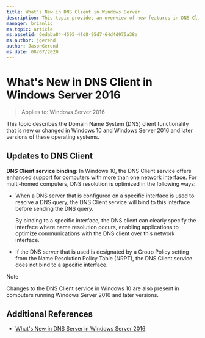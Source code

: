 ```yaml
---
title: What's New in DNS Client in Windows Server
description: This topic provides an overview of new features in DNS Client in Windows Server and Windows 10
manager: brianlic
ms.topic: article
ms.assetid: 6edaba84-4595-4fd8-95d7-64d4d975a38a
ms.author: jgerend
author: JasonGerend
ms.date: 08/07/2020
---
```

# What's New in DNS Client in Windows Server 2016

>Applies to: Windows Server 2016

This topic describes the Domain Name System (DNS) client functionality that is new or changed in Windows 10 and Windows Server 2016 and later versions of these operating systems.

## Updates to DNS Client

**DNS Client service binding**: In Windows 10, the DNS Client service offers enhanced support for computers with more than one network interface. For multi-homed computers, DNS resolution is optimized in the following ways:

-   When a DNS server that is configured on a specific interface is used to resolve a DNS query, the DNS Client service will bind to this interface before sending the DNS query.

    By binding to a specific interface, the DNS client can clearly specify the interface where name resolution occurs, enabling applications to optimize communications with the DNS client over this network interface.

-   If the DNS server that is used is designated by a Group Policy setting from the Name Resolution Policy Table (NRPT), the DNS Client service does not bind to a specific interface.

> [!NOTE]
> Changes to the DNS Client service in Windows 10 are also present in computers running Windows Server 2016 and later versions.

## Additional References

-   [What's New in DNS Server in Windows Server 2016](What-s-New-in-DNS-Server.md)


